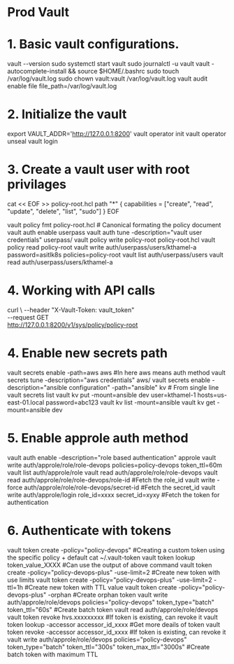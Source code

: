 # Prod Vault #

# 1. Basic vault configurations.

vault --version
sudo systemctl start vault
sudo journalctl -u vault
vault -autocomplete-install && source $HOME/.bashrc
sudo touch /var/log/vault.log
sudo chown vault:vault /var/log/vault.log
vault audit enable file file_path=/var/log/vault.log

# 2. Initialize the vault

export VAULT_ADDR='http://127.0.0.1:8200'
vault operator init
vault operator unseal
vault login

# 3. Create a vault user with root privilages

cat << EOF >> policy-root.hcl 
path "*" {
capabilities = ["create", "read", "update", "delete", "list", "sudo"]
} 
EOF

vault policy fmt policy-root.hcl # Canonical formating the policy document
vault auth enable userpass
vault auth tune -description="vault user credentials" userpass/
vault policy write policy-root policy-root.hcl
vault policy read policy-root
vault write auth/userpass/users/kthamel-a password=asitlk8s policies=policy-root
vault list auth/userpass/users
vault read auth/userpass/users/kthamel-a

# 4. Working with API calls

curl \ 
--header "X-Vault-Token: vault_token" \
--request GET  
http://127.0.0.1:8200/v1/sys/policy/policy-root 

# 4. Enable new secrets path

vault secrets enable -path=aws aws  #In here aws means auth method
vault secrets tune -description="aws credentials" aws/
vault secrets enable -description="ansible configuration" -path="ansible" kv # From single line
vault secrets list
vault kv put -mount=ansible dev user=kthamel-1 hosts=us-east-01.local password=abc123
vault kv list -mount=ansible
vault kv get -mount=ansible dev

# 5. Enable approle auth method

vault auth enable -description="role based authentication" approle
vault write auth/approle/role/role-devops policies=policy-devops token_ttl=60m
vault list auth/approle/role
vault read auth/approle/role/role-devops
vault read auth/approle/role/role-devops/role-id #Fetch the role_id 
vault write -force auth/approle/role/role-devops/secret-id #Fetch the secret_id
vault write auth/approle/login role_id=xxxx secret_id=xyxy #Fetch the token for authentication

# 6. Authenticate with tokens

vault token create -policy="policy-devops" #Creating a custom token using the specific policy + default
cat ~/.vault-token
vault token lookup token_value_XXXX #Can use the output of above command
vault token create -policy="policy-devops-plus" -use-limit=2 #Create new token with use limits
vault token create -policy="policy-devops-plus" -use-limit=2 -ttl=1h #Create new token with TTL value
vault token create -policy="policy-devops-plus" -orphan #Create orphan token
vault write auth/approle/role/devops policies="policy-devops" token_type="batch" token_ttl="60s" #Create batch token
vault read auth/approle/role/devops
vault token revoke hvs.xxxxxxxxx #If token is existing, can revoke it
vault token lookup -accessor accessor_id_xxxx #Get more deails of token
vault token revoke -accessor accessor_id_xxxx #If token is existing, can revoke it
vault write auth/approle/role/devops policies="policy-devops" token_type="batch" token_ttl="300s" token_max_ttl="3000s" #Create batch token with maximum TTL
